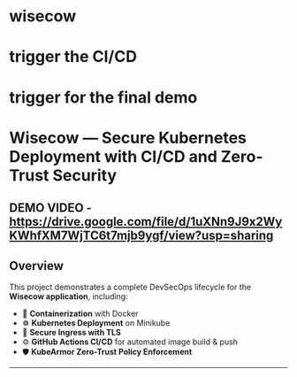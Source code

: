 # wisecow
# trigger the CI/CD
# trigger for the final demo
#  Wisecow — Secure Kubernetes Deployment with CI/CD and Zero-Trust Security

DEMO VIDEO - https://drive.google.com/file/d/1uXNn9J9x2WyKWhfXM7WjTC6t7mjb9ygf/view?usp=sharing
---

## Overview

This project demonstrates a complete DevSecOps lifecycle for the **Wisecow application**, including:

- 🐳 **Containerization** with Docker  
- ☸️ **Kubernetes Deployment** on Minikube  
- 🔐 **Secure Ingress with TLS**  
- ⚙️ **GitHub Actions CI/CD** for automated image build & push  
- 🛡️ **KubeArmor Zero-Trust Policy Enforcement**

---
